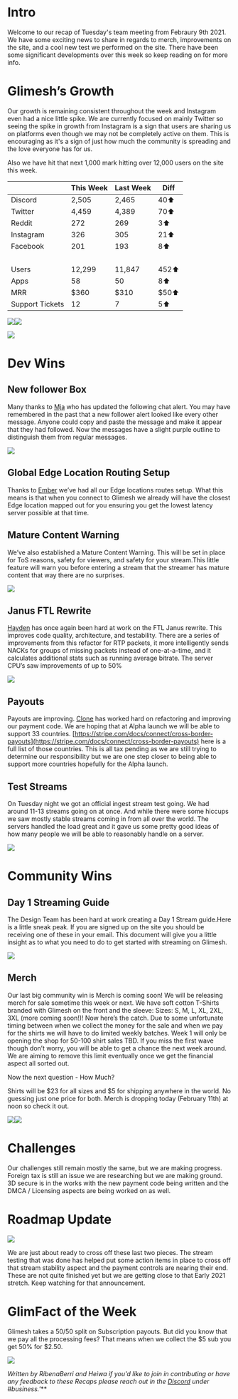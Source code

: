 # Intro

Welcome to our recap of Tuesday's team meeting from Febraury 9th 2021. We have some exciting news to share in regards to merch, improvements on the site, and a cool new test we performed on the site. There have been some significant developments over this week so keep reading on for more info.

# Glimesh’s Growth

Our growth is remaining consistent throughout the week and Instagram even had a nice little spike. We are currently focused on mainly Twitter so seeing the spike in growth from Instagram is a sign that users are sharing us on platforms even though we may not be completely active on them. This is encouraging as it's a sign of just how much the community is spreading and the love everyone has for us.

Also we have hit that next 1,000 mark hitting over 12,000 users on the site this week.


| <br/> | This Week | Last Week | Diff |
| - | - | - | - |
| Discord | 2,505 | 2,465 | 40⬆ |
| Twitter | 4,459 | 4,389 | 70⬆ |
| Reddit | 272 | 269 | 3⬆ |
| Instagram | 326 | 305 | 21⬆ |
| Facebook | 201 | 193 | 8⬆ |
| <br/> | <br/> | <br/> | <br/> |
| Users | 12,299 | 11,847 | 452⬆ |
| Apps | 58 | 50 | 8⬆ |
| MRR | $360 | $310 | $50⬆ |
| Support Tickets | 12 | 7 | 5⬆ |

![](https://lh4.googleusercontent.com/wVYuX0rx9t-fCV_K0h_g8KRaOl1-Q6hwL1tjM8-vLIJA4Q4iksVKNCLUlhRxkt8fe1BOXFNV_rgyDn-Ifs6SimpxUF8mSJ15gZCgCWumxepDm4uurCLrd6RcbGj6ipYR6o9PoqzW)![](https://lh5.googleusercontent.com/x-L1oxeEyYW_u-zma7M83uKDfrMj7qjaovJN3NqCQbdsgkNPTq_Q-4caan_qasyeT7PLNcoX3Yf4oWsTwaQ6RqJl_bThtJb_TZTd_L6MwMpqx0jB3jVNj1NKOuHrcZmiMmVyhNeY)

![](https://lh3.googleusercontent.com/eSxGEBCi5We7phnpwVw9jUC_OSxSX2kZiYu1f3SxdGqy5BxAwHQ1sWb9IAW9BwCKCeqXsxd_ldGj3xfVrn1KtBkbqcPTCmLP8eAvfTqMfKN_ABnXR8AH_gqoCEZZOtrbLSSzlmQH)


# Dev Wins


## New follower Box

Many thanks to [Mja](https://glimesh.tv/mja00/profile) who has updated the following chat alert. You may have remembered in the past that a new follower alert looked like every other message. Anyone could copy and paste the message and make it appear that they had followed. Now the messages have a slight purple outline to distinguish them from regular messages.

![](https://lh3.googleusercontent.com/AxlsWXq1aRY2OwSbKl5eXTS-l_BCzY6G57vPduk3SP-X9DHZcL1Op1osVTdMY-2IRkUbZmQWC1tBgrkaA-IKRbEeBj6DXRNZ2vEtLHUtR2dss8All66xn3y9JirUbrvHy2li7o3N)


## Global Edge Location Routing Setup

Thanks to [Ember](https://glimesh.tv/Ember/profile) we’ve had all our Edge locations routes setup. What this means is that when you connect to Glimesh we already will have the closest Edge location mapped out for you ensuring you get the lowest latency server possible at that time.


## Mature Content Warning

We’ve also established a Mature Content Warning. This will be set in place for ToS reasons, safety for viewers, and safety for your stream.This little feature will warn you before entering a stream that the streamer has mature content that way there are no surprises.

![](https://lh3.googleusercontent.com/-Tw_uKMgBI74N95ExLK0NDrz3PbDPUe_S1DLCRMG_bDzTU-AdoJ9rGWgGIKXRzwE7L1FzR1tgnCF9aBxQQEpqhB3DJwMojqq2aODeTrjKgdDj2mRNp5B3suJjyNNXTUcPL6zOpo-)


## Janus FTL Rewrite

[Hayden](https://glimesh.tv/HammyCheesy/profile) has once again been hard at work on the FTL Janus rewrite. This improves code quality, architecture, and testability. There are a series of improvements from this refactor for RTP packets, it more intelligently sends NACKs for groups of missing packets instead of one-at-a-time, and it calculates additional stats such as running average bitrate. The server CPU’s saw improvements of up to 50%

![](https://lh6.googleusercontent.com/8pric3LHork2Uty0JN5m5PClAz2Y6ntK6cCoM1AWYWRXedC22Ax9-VnCr64TdY5rgVAAKxpXQBu_ikXpw-p8afGGkMRabaoWkDHpXFiYETckaiUGAMOhOtRX7a95vRirgWZB67Ww)


## Payouts

Payouts are improving. [Clone](https://glimesh.tv/clone1018/profile) has worked hard on refactoring and improving our payment code. We are hoping that at Alpha launch we will be able to support 33 countries. [https://stripe.com/docs/connect/cross-border-payouts](https://stripe.com/docs/connect/cross-border-payouts) here is a full list of those countries. This is all tax pending as we are still trying to determine our responsibility but we are one step closer to being able to support more countries hopefully for the Alpha launch.


## Test Streams

On Tuesday night we got an official ingest stream test going. We had around 11-13 streams going on at once. And while there were some hiccups we saw mostly stable streams coming in from all over the world. The servers handled the load great and it gave us some pretty good ideas of how many people we will be able to reasonably handle on a server.

![](https://lh5.googleusercontent.com/48PGdE9TOqy98YB2eTWqn4QE9cpRZ3-rIu1svbbf7ux1_omVvXmvLiExN-Xq0C8EFDhU3vIgZYEBv8wqmaCGLX6nC6TYbcVdHizdzRCtydWXK3idOjri-WTt-IscvThmysmD58N4)

# Community Wins


## Day 1 Streaming Guide

The Design Team has been hard at work creating a Day 1 Stream guide.Here is a little sneak peak. If you are signed up on the site you should be receiving one of these in your email. This document will give you a little insight as to what you need to do to get started with streaming on Glimesh.

![](https://lh3.googleusercontent.com/DJvUiYMXkOosQ2C8_LSThbFbKNt9ai69MNCbEUpsAyHOboXc50p3D47AcXV3PWwkd3eW64AS-dp4IubSOiSHPe7oyg4zkqpp_pa6dzS1R2HGSYWbNHgpvUffm3PUVYDfOFN6OhPP)

## Merch

Our last big community win is Merch is coming soon! We will be releasing merch for sale sometime this week or next. We have soft cotton T-Shirts branded with Glimesh on the front and the sleeve: Sizes: S, M, L, XL, 2XL, 3XL (more coming soon!)! Now here’s the catch. Due to some unfortunate timing between when we collect the money for the sale and when we pay for the shirts we will have to do limited weekly batches. Week 1 will only be opening the shop for 50-100 shirt sales TBD. If you miss the first wave though don’t worry, you will be able to get a chance the next week around. We are aiming to remove this limit eventually once we get the financial aspect all sorted out.

Now the next question - How Much?

Shirts will be $23 for all sizes and $5 for shipping anywhere in the world. No guessing just one price for both. Merch is dropping today (February 11th) at noon so check it out.

![](https://lh6.googleusercontent.com/gGtN1ok84LfryBJfTlOoRf-D2aOq7i5QpZFuqho3msziFI-7ptFGTOUnDDzuYndJnJxKJn2IqM-rfEzzEdRkUa-jEoY6SXqLxzrEwSISxL7PdE0DM7XA5Gdx7KMJUjVi11kUgRKW)![](https://lh5.googleusercontent.com/lvNh5yoQ5dWNy3uVB5o2BjNfbsJHGqeejEyNAU1x7DbVcs0OWQ9huhxPpWLk4Bk8RsgGuBlG1_NIW3Z5wz2ivglgbGdSqsoxRnKIXjIEvzGIwcWYXUDxzuGcxxvwj0wXrvrLIhke)


# Challenges

Our challenges still remain mostly the same, but we are making progress. Foreign tax is still an issue we are researching but we are making ground. 3D secure is in the works with the new payment code being written and the DMCA / Licensing aspects are being worked on as well.


# Roadmap Update

![](https://lh4.googleusercontent.com/trb6YpYEHYMOx9IeFvQ4XVmSIfq7FtBFLrF5-6TUWHjZ3uKYbi7lTdjnFPFloBH1U6_tSitDlspLBxQJGoXdIU-k_7J-te4FOLpYkghwHZy-lX0TMUBQcIpOAHAYOJAaXaZ_BVTj)

We are just about ready to cross off these last two pieces. The stream testing that was done has helped put some action items in place to cross off that stream stability aspect and the payment controls are nearing their end. These are not quite finished yet but we are getting close to that Early 2021 stretch. Keep watching for that announcement.


# GlimFact of the Week

Glimesh takes a 50/50 split on Subscription payouts. But did you know that we pay all the processing fees? That means when we collect the $5 sub you get 50% for $2.50.

![](https://lh3.googleusercontent.com/ge8aKqBNgPCmhwBCx-ED4-OogpFVsBb5S7rNAlr7VpdfBuE0rwwbC3KK0ag9E2SSvRxi3fxp4Tr2rNNGYmWCEt7Xly8BCjvVi5ts1a5tR83ZUGXytcAMUGhcrz7noQjeJr0DmdOt)

*Written by RibenaBerri and Heiwa if you'd like to join in contributing or have any feedback to these Recaps please reach out in the [Discord](https://discord.gg/glimesh) under #business.'***
